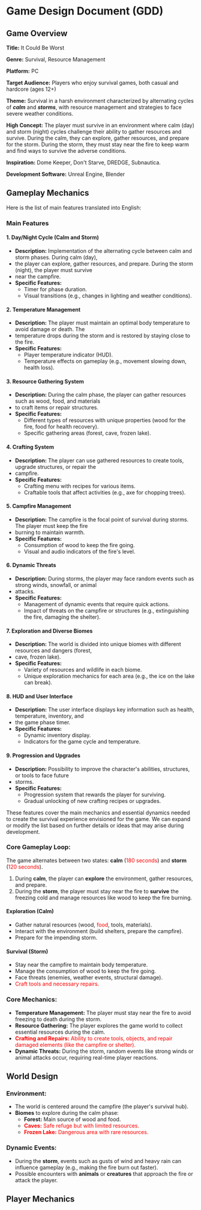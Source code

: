 # Game Design Document (GDD)

## Game Overview

**Title:** It Could Be Worst

**Genre:** Survival, Resource Management

**Platform:** PC

**Target Audience:** Players who enjoy survival games, both casual and hardcore (ages 12+)

**Theme:** Survival in a harsh environment characterized by alternating cycles of ***calm*** and ***storms***, 
with resource management and strategies to face severe weather conditions.

**High Concept:** The player must survive in an environment where calm (day) and storm (night) cycles challenge 
their ability to gather resources and survive. During the calm, they can explore, gather resources, and prepare 
for the storm. During the storm, they must stay near the fire to keep warm and find ways to survive the adverse 
conditions.

**Inspiration:** Dome Keeper, Don't Starve, DREDGE, Subnautica.

**Development Software:** Unreal Engine, Blender

## Gameplay Mechanics

Here is the list of main features translated into English:

### Main Features

#### 1. **Day/Night Cycle (Calm and Storm)**
   - **Description:** Implementation of the alternating cycle between calm and storm phases. During calm (day),
   - the player can explore, gather resources, and prepare. During the storm (night), the player must survive 
   - near the campfire.
   - **Specific Features:**
     - Timer for phase duration.
     - Visual transitions (e.g., changes in lighting and weather conditions).

#### 2. **Temperature Management**
   - **Description:** The player must maintain an optimal body temperature to avoid damage or death. The 
   - temperature drops during the storm and is restored by staying close to the fire.
   - **Specific Features:**
     - Player temperature indicator (HUD).
     - Temperature effects on gameplay (e.g., movement slowing down, health loss).

#### 3. **Resource Gathering System**
   - **Description:** During the calm phase, the player can gather resources such as wood, food, and materials
   - to craft items or repair structures.
   - **Specific Features:**
     - Different types of resources with unique properties (wood for the fire, food for health recovery).
     - Specific gathering areas (forest, cave, frozen lake).

#### 4. **Crafting System**
   - **Description:** The player can use gathered resources to create tools, upgrade structures, or repair the
   - campfire.
   - **Specific Features:**
     - Crafting menu with recipes for various items.
     - Craftable tools that affect activities (e.g., axe for chopping trees).

#### 5. **Campfire Management**
   - **Description:** The campfire is the focal point of survival during storms. The player must keep the fire
   - burning to maintain warmth.
   - **Specific Features:**
     - Consumption of wood to keep the fire going.
     - Visual and audio indicators of the fire's level.

#### 6. **Dynamic Threats**
   - **Description:** During storms, the player may face random events such as strong winds, snowfall, or animal
   - attacks.
   - **Specific Features:**
     - Management of dynamic events that require quick actions.
     - Impact of threats on the campfire or structures (e.g., extinguishing the fire, damaging the shelter).

#### 7. **Exploration and Diverse Biomes**
   - **Description:** The world is divided into unique biomes with different resources and dangers (forest, 
   - cave, frozen lake).
   - **Specific Features:**
     - Variety of resources and wildlife in each biome.
     - Unique exploration mechanics for each area (e.g., the ice on the lake can break).

#### 8. **HUD and User Interface**
   - **Description:** The user interface displays key information such as health, temperature, inventory, and
   - the game phase timer.
   - **Specific Features:**
     - Dynamic inventory display.
     - Indicators for the game cycle and temperature.

#### 9. **Progression and Upgrades**
   - **Description:** Possibility to improve the character's abilities, structures, or tools to face future 
   - storms.
   - **Specific Features:**
     - Progression system that rewards the player for surviving.
     - Gradual unlocking of new crafting recipes or upgrades.

These features cover the main mechanics and essential dynamics needed to create the survival experience 
envisioned for the game. We can expand or modify the list based on further details or ideas that may arise
during development.

### Core Gameplay Loop:

The game alternates between two states: **calm** (<font color="red">180 seconds</font>) and **storm** (<font color="red">120 seconds</font>).
1. During **calm**, the player can **explore** the environment, gather resources, and prepare.
2. During the **storm**, the player must stay near the fire to **survive** the freezing cold and manage resources like wood to keep the fire burning.

#### Exploration (Calm)
- Gather natural resources (wood, <font color="red">food</font>, tools, materials).
- Interact with the environment (build shelters, prepare the campfire).
- Prepare for the impending storm.
	
#### Survival (Storm)
- Stay near the campfire to maintain body temperature.
- Manage the consumption of wood to keep the fire going.
- Face threats (enemies, weather events, structural damage).
- <font color="red">Craft tools and necessary repairs.</font>

### Core Mechanics:

- **Temperature Management:** The player must stay near the fire to avoid freezing to death during the storm.
- **Resource Gathering:** The player explores the game world to collect essential resources during the calm.
- <font color="red">**Crafting and Repairs:** Ability to create tools, objects, and repair damaged elements (like the campfire or shelter).</font>
- **Dynamic Threats:** During the storm, random events like strong winds or animal attacks occur, requiring real-time player reactions.


## World Design

### Environment:

- The world is centered around the campfire (the player's survival hub).
- **Biomes** to explore during the calm phase:
	- **Forest:** Main source of wood and food.	
	- <font color="red">**Caves:** Safe refuge but with limited resources.</font>
	- <font color="red">**Frozen Lake:** Dangerous area with rare resources.</font>

### Dynamic Events:

- During the **storm**, events such as gusts of wind and heavy rain can influence gameplay (e.g., making the fire burn out faster).
- Possible encounters with **animals** or **creatures** that approach the fire or attack the player.

## Player Mechanics